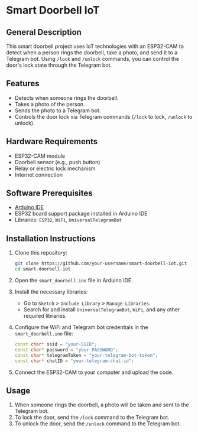# Smart Doorbell IoT

## General Description

This smart doorbell project uses IoT technologies with an ESP32-CAM to detect when a person rings the doorbell, take a photo, and send it to a Telegram bot. Using `/lock` and `/unlock` commands, you can control the door's lock state through the Telegram bot.

## Features

- Detects when someone rings the doorbell.
- Takes a photo of the person.
- Sends the photo to a Telegram bot.
- Controls the door lock via Telegram commands (`/lock` to lock, `/unlock` to unlock).

## Hardware Requirements

- ESP32-CAM module
- Doorbell sensor (e.g., push button)
- Relay or electric lock mechanism
- Internet connection

## Software Prerequisites

- [Arduino IDE](https://www.arduino.cc/en/Main/Software)
- ESP32 board support package installed in Arduino IDE
- Libraries: `ESP32`, `WiFi`, `UniversalTelegramBot`

## Installation Instructions

1. Clone this repository:
    ```bash
    git clone https://github.com/your-username/smart-doorbell-iot.git
    cd smart-doorbell-iot
    ```
2. Open the `smart_doorbell.ino` file in Arduino IDE.

3. Install the necessary libraries:
    - Go to `Sketch` > `Include Library` > `Manage Libraries`.
    - Search for and install `UniversalTelegramBot`, `WiFi`, and any other required libraries.

4. Configure the WiFi and Telegram bot credentials in the `smart_doorbell.ino` file:
    ```cpp
    const char* ssid = "your-SSID";
    const char* password = "your-PASSWORD";
    const char* telegramToken = "your-telegram-bot-token";
    const char* chatID = "your-telegram-chat-id";
    ```

5. Connect the ESP32-CAM to your computer and upload the code.

## Usage

1. When someone rings the doorbell, a photo will be taken and sent to the Telegram bot.
2. To lock the door, send the `/lock` command to the Telegram bot.
3. To unlock the door, send the `/unlock` command to the Telegram bot.


